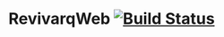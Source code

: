 # RevivarqWeb [![Build Status](https://sonarcloud.io/project/issues?resolved=false&types=CODE_SMELL&id=brendadavid_RevivarqWeb)](https://sonarcloud.io/project/issues?resolved=false&types=CODE_SMELL&id=brendadavid_RevivarqWeb)
